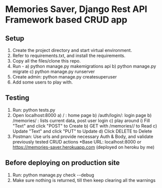 # Memories Saver, Django Rest  API Framework based CRUD app


## Setup

1) Create the project directory and start virtual environment.
2) Refer to requirements.txt, and install the requirements.
3) Copy all the files/clone this repo.
4) Run -
  a) python manage.py makemigrations api
  b) python manage.py migrate
  c) python manage.py runserver
5) Create admin: python manage.py createsuperuser
6) Add some users to play with.


## Testing

1) Run: python tests.py
2) Open localhost:8000
  a) / : home page
  b) /auth/login/: login page
  b) /memories/ : lists current data, post user login
  c) play around 
     i) Fill "Text" and click "POST" to Create
     b) GET with /memories/<id>/ to Read
     c) Update "Text" and click "PUT" to Update
     d) Click DELETE to Delete
2) Postman: Use urls and provide necessary Auth & Body, and validate previously tested CRUD actions
   *Base URL: localhost:8000 or https://memories-saver.herokuapp.com (deployed on heroku by me)


## Before deploying on production site

1) Run: python manage.py check --debug
2) Make sure nothing is returned, till then keep clearing all the warnings
